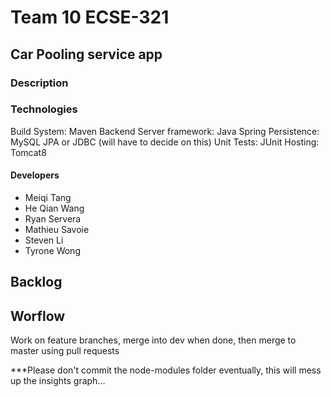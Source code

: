 # Team 10 ECSE-321

## Car Pooling service app

### Description

### Technologies
Build System:               Maven
Backend Server framework:   Java Spring
Persistence:                MySQL JPA or JDBC (will have to decide on this)
Unit Tests:                 JUnit
Hosting:                    Tomcat8

#### Developers 
* Meiqi Tang
* He Qian Wang
* Ryan Servera
* Mathieu Savoie
* Steven Li
* Tyrone Wong

## Backlog


## Worflow

Work on feature branches, merge into dev when done, then merge to master using pull requests

***Please don't commit the node-modules folder eventually, this will mess up the insights graph...
